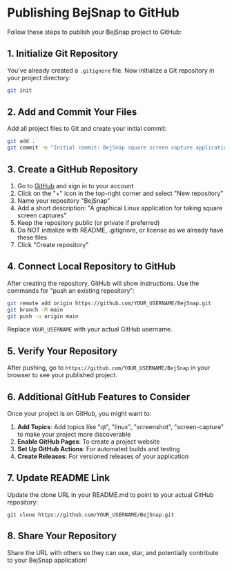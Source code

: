 # Publishing BejSnap to GitHub

Follow these steps to publish your BejSnap project to GitHub:

## 1. Initialize Git Repository

You've already created a `.gitignore` file. Now initialize a Git repository in your project directory:

```bash
git init
```

## 2. Add and Commit Your Files

Add all project files to Git and create your initial commit:

```bash
git add .
git commit -m "Initial commit: BejSnap square screen capture application"
```

## 3. Create a GitHub Repository

1. Go to [GitHub](https://github.com/) and sign in to your account
2. Click on the "+" icon in the top-right corner and select "New repository"
3. Name your repository "BejSnap"
4. Add a short description: "A graphical Linux application for taking square screen captures"
5. Keep the repository public (or private if preferred)
6. Do NOT initialize with README, .gitignore, or license as we already have these files
7. Click "Create repository"

## 4. Connect Local Repository to GitHub

After creating the repository, GitHub will show instructions. Use the commands for "push an existing repository":

```bash
git remote add origin https://github.com/YOUR_USERNAME/BejSnap.git
git branch -M main
git push -u origin main
```

Replace `YOUR_USERNAME` with your actual GitHub username.

## 5. Verify Your Repository

After pushing, go to `https://github.com/YOUR_USERNAME/BejSnap` in your browser to see your published project.

## 6. Additional GitHub Features to Consider

Once your project is on GitHub, you might want to:

1. **Add Topics**: Add topics like "qt", "linux", "screenshot", "screen-capture" to make your project more discoverable
2. **Enable GitHub Pages**: To create a project website
3. **Set Up GitHub Actions**: For automated builds and testing
4. **Create Releases**: For versioned releases of your application

## 7. Update README Link

Update the clone URL in your README.md to point to your actual GitHub repository:

```
git clone https://github.com/YOUR_USERNAME/BejSnap.git
```

## 8. Share Your Repository

Share the URL with others so they can use, star, and potentially contribute to your BejSnap application!
